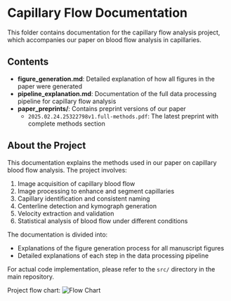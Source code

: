 # Capillary Flow Documentation

This folder contains documentation for the capillary flow analysis project, which accompanies our paper on blood flow analysis in capillaries.

## Contents

- **figure_generation.md**: Detailed explanation of how all figures in the paper were generated
- **pipeline_explanation.md**: Documentation of the full data processing pipeline for capillary flow analysis
- **paper_preprints/**: Contains preprint versions of our paper
  - `2025.02.24.25322798v1.full-methods.pdf`: The latest preprint with complete methods section

## About the Project

This documentation explains the methods used in our paper on capillary blood flow analysis. The project involves:

1. Image acquisition of capillary blood flow
2. Image processing to enhance and segment capillaries
3. Capillary identification and consistent naming
4. Centerline detection and kymograph generation
5. Velocity extraction and validation
6. Statistical analysis of blood flow under different conditions

The documentation is divided into:
- Explanations of the figure generation process for all manuscript figures
- Detailed explanations of each step in the data processing pipeline

For actual code implementation, please refer to the `src/` directory in the main repository.

Project flow chart:
![Flow Chart](\capillary-flow\diagrams\pdf\flowchart.png)
